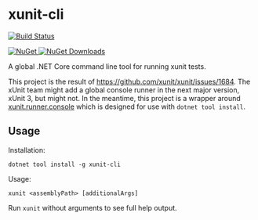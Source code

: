 # xunit-cli

[![Build Status](https://dev.azure.com/natemcmaster/github/_apis/build/status/xunit-cli?branchName=master)](https://dev.azure.com/natemcmaster/github/_build/latest?definitionId=8&branchName=master)

[![NuGet][nuget-badge] ![NuGet Downloads][nuget-download-badge]][nuget]

[nuget]: https://www.nuget.org/packages/xunit-cli/
[nuget-badge]: https://img.shields.io/nuget/v/xunit-cli.svg?style=flat-square
[nuget-download-badge]: https://img.shields.io/nuget/dt/xunit-cli?style=flat-square


A global .NET Core command line tool for running xunit tests.

This project is the result of https://github.com/xunit/xunit/issues/1684. The xUnit team might add a global console runner in the next major version, xUnit 3, but might not. In the meantime, this project is a wrapper around [xunit.runner.console](https://nuget.org/packages/xunit.runner.console) which is designed for use with `dotnet tool install`.

## Usage

Installation:
```
dotnet tool install -g xunit-cli
```

Usage:
```
xunit <assemblyPath> [additionalArgs]
```

Run `xunit` without arguments to see full help output.
